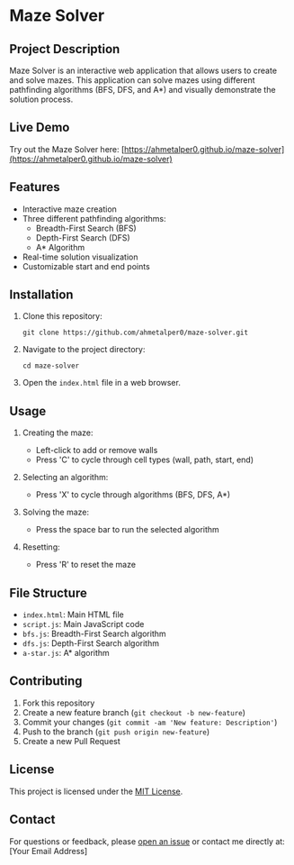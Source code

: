# Maze Solver

## Project Description

Maze Solver is an interactive web application that allows users to create and solve mazes. This application can solve mazes using different pathfinding algorithms (BFS, DFS, and A*) and visually demonstrate the solution process.

## Live Demo

Try out the Maze Solver here: [https://ahmetalper0.github.io/maze-solver](https://ahmetalper0.github.io/maze-solver)

## Features

- Interactive maze creation
- Three different pathfinding algorithms: 
  - Breadth-First Search (BFS)
  - Depth-First Search (DFS)
  - A* Algorithm
- Real-time solution visualization
- Customizable start and end points

## Installation

1. Clone this repository:
   ```
   git clone https://github.com/ahmetalper0/maze-solver.git
   ```
2. Navigate to the project directory:
   ```
   cd maze-solver
   ```
3. Open the `index.html` file in a web browser.

## Usage

1. Creating the maze:
   - Left-click to add or remove walls
   - Press 'C' to cycle through cell types (wall, path, start, end)

2. Selecting an algorithm:
   - Press 'X' to cycle through algorithms (BFS, DFS, A*)

3. Solving the maze:
   - Press the space bar to run the selected algorithm

4. Resetting:
   - Press 'R' to reset the maze

## File Structure

- `index.html`: Main HTML file
- `script.js`: Main JavaScript code
- `bfs.js`: Breadth-First Search algorithm
- `dfs.js`: Depth-First Search algorithm
- `a-star.js`: A* algorithm

## Contributing

1. Fork this repository
2. Create a new feature branch (`git checkout -b new-feature`)
3. Commit your changes (`git commit -am 'New feature: Description'`)
4. Push to the branch (`git push origin new-feature`)
5. Create a new Pull Request

## License

This project is licensed under the [MIT License](https://opensource.org/licenses/MIT).

## Contact

For questions or feedback, please [open an issue](https://github.com/ahmetalper0/maze-solver/issues) or contact me directly at: [Your Email Address]
